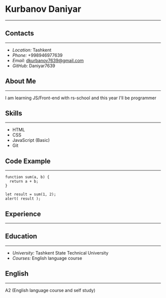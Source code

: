 # Kurbanov Daniyar

---
## Contacts
---

- *Location:* Tashkent 
- *Phone:* +998946977639
- *Email:* dkurbanov7639@gmail.com
- *GitHub:* Daniyar7639

## About Me
------

I am learning JS/Front-end with rs-school and this year I'll be programmer
## Skills
----

- HTML
- CSS
- JavaScript (Basic)
- Git


## Code Example
----

``` 
function sum(a, b) {
  return a + b;
}

let result = sum(1, 2);
alert( result ); 
```

## Experience
----

## Education
-----
- *University:* Tashkent State Technical University
- *Courses:* English language course

## English
-----
A2 (English language course and self study)






 